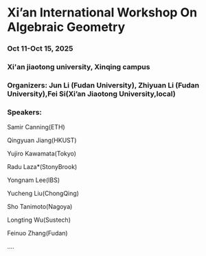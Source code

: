 # Xi’an International Workshop On Algebraic Geometry
### Oct 11-Oct 15, 2025
### Xi'an jiaotong university, Xinqing campus
### Organizers: Jun Li (Fudan University), Zhiyuan Li (Fudan University),Fei Si(Xi’an Jiaotong University,local) 

### Speakers:
Samir Canning(ETH) 

Qingyuan Jiang(HKUST)

Yujiro Kawamata(Tokyo)

Radu Laza*(StonyBrook)

Yongnam Lee(IBS)

Yucheng Liu(ChongQing)

Sho Tanimoto(Nagoya)

Longting Wu(Sustech)

Feinuo Zhang(Fudan)

....


